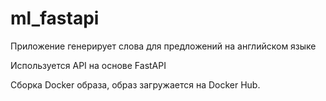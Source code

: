 # ml_fastapi
Приложение генерирует слова для предложений на английском языке 

Используется API на основе FastAPI

Сборка Docker образа, образ загружается на Docker Hub.
